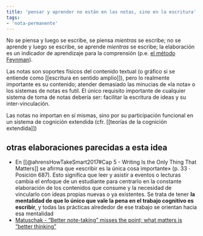 ```yaml
---
title: 'pensar y aprender no están en las notas, sino en la escritura'
tags:
- 'nota-permanente'
---
```

No se piensa y luego se escribe, se piensa *mientras* se escribe; no se aprende y luego se escribe, se aprende *mientras* se escribe; la elaboración es un indicador de aprendizaje para la comprensión (p.e. [el método Feynman](https://evernote.com/blog/es/como-puede-la-tecnica-feynman-ayudar-a-mejorar-tu-trabajo-profundo/)).

Las notas son soportes físicos del contenido textual (o gráfico si se entiende como [[escritura en sentido amplio]]), pero lo realmente importante es su contenido; atender demasiado las minucias de «la nota» o los sistemas de notas es futil. El único requisito importante de cualquier sistema de toma de notas debería ser: facilitar la escritura de ideas y su inter-vinculación.

Las notas no importan en sí mismas, sino por su participación funcional en un sistema de cognición extendida (cfr. [[teorías de la cognición extendida]])

## otras elaboraciones parecidas a esta idea

- En [[@ahrensHowTakeSmart2017#Cap 5 - Writing Is the Only Thing That Matters]] se afirma que «escribir es la única cosa importante» (p. 33 · Posición 687). Esto significa que leer y asistir a eventos o lecturas cambia el enfoque de un estudiante para centrarlo en la constante elaboración de los contenidos que consume y la necesidad de vincularlo con ideas propias nuevas o ya existentes. Se trata de tener **la mentalidad de que lo único que vale la pena en el trabajo cognitivo es escribir**, y todas las prácticas alrededor de ese trabajo se orientan hacia esa mentalidad
- [Matuschak - “Better note-taking” misses the point; what matters is “better thinking”](https://notes.andymatuschak.org/“Better_note-taking”_misses_the_point%3B_what_matters_is_“better_thinking”)